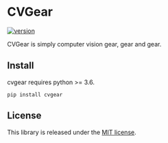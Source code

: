 # CVGear

[![version](https://img.shields.io/pypi/v/cvgear)](https://pypi.org/project/cvgear/)

CVGear is simply computer vision gear, gear and gear.

## Install
cvgear requires python >= 3.6.
```
pip install cvgear
```

## License
This library is released under the [MIT license](https://github.com/ivanpp/cvgear/blob/master/LICENSE).